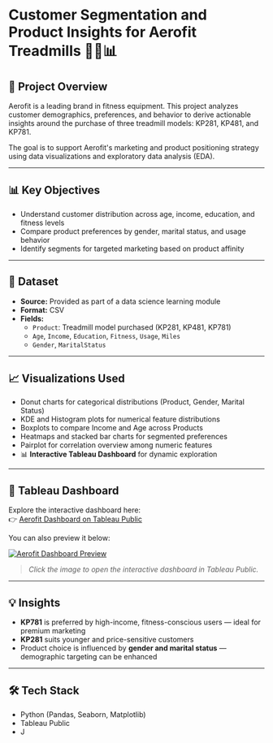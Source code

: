 # Customer Segmentation and Product Insights for Aerofit Treadmills 🏃‍♀️📊

## 📌 Project Overview

Aerofit is a leading brand in fitness equipment. This project analyzes customer demographics, preferences, and behavior to derive actionable insights around the purchase of three treadmill models: KP281, KP481, and KP781.

The goal is to support Aerofit's marketing and product positioning strategy using data visualizations and exploratory data analysis (EDA).

---

## 📊 Key Objectives

- Understand customer distribution across age, income, education, and fitness levels  
- Compare product preferences by gender, marital status, and usage behavior  
- Identify segments for targeted marketing based on product affinity  

---

## 📁 Dataset

- **Source:** Provided as part of a data science learning module  
- **Format:** CSV  
- **Fields:**
  - `Product`: Treadmill model purchased (KP281, KP481, KP781)  
  - `Age`, `Income`, `Education`, `Fitness`, `Usage`, `Miles`  
  - `Gender`, `MaritalStatus`  

---

## 📈 Visualizations Used

- Donut charts for categorical distributions (Product, Gender, Marital Status)  
- KDE and Histogram plots for numerical feature distributions  
- Boxplots to compare Income and Age across Products  
- Heatmaps and stacked bar charts for segmented preferences  
- Pairplot for correlation overview among numeric features  
- 📊 **Interactive Tableau Dashboard** for dynamic exploration  

---

## 🔗 Tableau Dashboard

Explore the interactive dashboard here:  
👉 [Aerofit Dashboard on Tableau Public](https://public.tableau.com/app/profile/gargi.mishra4995/viz/AerofitDashbaord/Dashboard1)

You can also preview it below:

[![Aerofit Dashboard Preview](assets/aerofit_dashboard_preview.png)](https://public.tableau.com/app/profile/gargi.mishra4995/viz/AerofitDashbaord/Dashboard1)

> _Click the image to open the interactive dashboard in Tableau Public._

---

## 💡 Insights

- **KP781** is preferred by high-income, fitness-conscious users — ideal for premium marketing  
- **KP281** suits younger and price-sensitive customers  
- Product choice is influenced by **gender and marital status** — demographic targeting can be enhanced  

---

## 🛠️ Tech Stack

- Python (Pandas, Seaborn, Matplotlib)  
- Tableau Public  
- J
